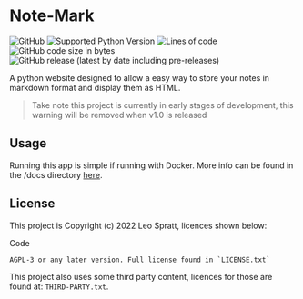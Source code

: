 # Note-Mark
![GitHub](https://img.shields.io/github/license/enchant97/note-mark?style=flat-square)
![Supported Python Version](https://img.shields.io/badge/python%20version-3.10-blue?style=flat-square)
![Lines of code](https://img.shields.io/tokei/lines/github/enchant97/note-mark?style=flat-square)
![GitHub code size in bytes](https://img.shields.io/github/languages/code-size/enchant97/note-mark?style=flat-square)
![GitHub release (latest by date including pre-releases)](https://img.shields.io/github/v/release/enchant97/note-mark?include_prereleases&label=latest%20release&style=flat-square)

A python website designed to allow a easy way to store your notes in markdown format and display them as HTML.

> Take note this project is currently in early stages of development, this warning will be removed when v1.0 is released

## Usage
Running this app is simple if running with Docker. More info can be found in the /docs directory [here](docs/index.md).

## License
This project is Copyright (c) 2022 Leo Spratt, licences shown below:

Code

    AGPL-3 or any later version. Full license found in `LICENSE.txt`

This project also uses some third party content, licences for those are found at: `THIRD-PARTY.txt`.
